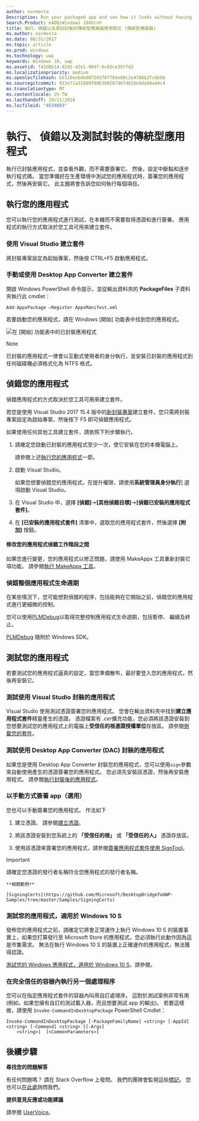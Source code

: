 ```yaml
---
author: normesta
Description: Run your packaged app and see how it looks without having to sign it. Then, set breakpoints and step through code. When you're ready to test your app in a production environment, sign your app and then install it.
Search.Product: eADQiWindows 10XVcnh
title: 執行、偵錯以及測試封裝的傳統型橋接器應用程式 (傳統型橋接器)
ms.author: normesta
ms.date: 08/31/2017
ms.topic: article
ms.prod: windows
ms.technology: uwp
keywords: Windows 10, uwp
ms.assetid: f45d8b14-02d1-42e1-98df-6c03ce397fd3
ms.localizationpriority: medium
ms.openlocfilehash: b5110eebde087593f07704e89c2e4708b2fcbb8b
ms.sourcegitcommit: 933e71a31989f8063b020746fdd16e9da94a44c4
ms.translationtype: MT
ms.contentlocale: zh-TW
ms.lasthandoff: 10/11/2018
ms.locfileid: "4534603"
---
```

# <a name="run-debug-and-test-a-packaged-desktop-application"></a>執行、 偵錯以及測試封裝的傳統型應用程式

執行已封裝應用程式，並查看外觀，而不需要簽署它。 然後，設定中斷點和逐步執行程式碼。 當您準備好在生產環境中測試您的應用程式時，簽署您的應用程式，然後再安裝它。 此主題將會告訴您如何執行每個項目。

<a id="run-app" />

## <a name="run-your-application"></a>執行您的應用程式

您可以執行您的應用程式進行測試，在本機而不需要取得憑證和進行簽署。 應用程式的執行方式取決於您工具可用來建立套件。

### <a name="you-created-the-package-by-using-visual-studio"></a>使用 Visual Studio 建立套件

將封裝專案設定為起始專案，然後按 CTRL+F5 啟動應用程式。

### <a name="you-created-the-package-manually-or-by-using-the-desktop-app-converter"></a>手動或使用 Desktop App Converter 建立套件

開啟 Windows PowerShell 命令提示，並從輸出資料夾的 **PackageFiles** 子資料夾執行此 cmdlet：

```
Add-AppxPackage –Register AppxManifest.xml
```
若要啟動您的應用程式，請在 Windows \[開始\] 功能表中找到您的應用程式。

![在 [開始] 功能表中的已封裝應用程式](images/desktop-to-uwp/converted-app-installed.png)

> [!NOTE]
> 已封裝的應用程式一律會以互動式使用者的身分執行，並安裝已封裝的應用程式到任何磁碟機必須格式化為 NTFS 格式。

## <a name="debug-your-app"></a>偵錯您的應用程式

偵錯應用程式的方式取決於您工具可用來建立套件。

若您是使用 Visual Studio 2017 15.4 版中的[新封裝專案](desktop-to-uwp-packaging-dot-net.md#new-packaging-project)建立套件，您只需將封裝專案設定為啟始專案，然後按下 F5 即可偵錯應用程式。

如果使用任何其他工具建立套件，請依照下列步驟執行。

1. 請確定您啟動已封裝的應用程式至少一次，使它安裝在您的本機電腦上。

   請參閱上述[執行您的應用程式](#run-app)一節。

2. 啟動 Visual Studio。

   如果您想要偵錯您的應用程式，在提升權限，請使用**系統管理員身分執行**] 選項啟動 Visual Studio。

3. 在 Visual Studio 中，選擇 **\[偵錯\]**->**\[其他偵錯目標\]**->**\[偵錯已安裝的應用程式套件\]**。

4. 在 **\[已安裝的應用程式套件\]** 清單中，選取您的應用程式套件，然後選擇 **\[附加\]** 按鈕。

#### <a name="modify-your-application-in-between-debug-sessions"></a>修改您的應用程式偵錯工作階段之間

如果您進行變更，您的應用程式以修正問題，請使用 MakeAppx 工具重新封裝它項功能。 請參閱[執行 MakeAppx 工具](desktop-to-uwp-manual-conversion.md#make-appx)。

### <a name="debug-the-entire-application-lifecycle"></a>偵錯整個應用程式生命週期

在某些情況下，您可能想對偵錯的程序，包括能夠在它開始之前，偵錯您的應用程式進行更細微的控制。

您可以使用[PLMDebug](https://msdn.microsoft.com/library/windows/hardware/jj680085(v=vs.85).aspx)以取得完整控制應用程式生命週期，包括暫停、 繼續及終止。

[PLMDebug](https://msdn.microsoft.com/library/windows/hardware/jj680085(v=vs.85).aspx) 隨附於 Windows SDK。

## <a name="test-your-app"></a>測試您的應用程式

若要測試您的應用程式逼真的設定，當您準備散布，最好要登入您的應用程式，然後再安裝它。

### <a name="test-an-application-that-you-packaged-by-using-visual-studio"></a>測試使用 Visual Studio 封裝的應用程式

Visual Studio 使用測試憑證簽署您的應用程式。 您會在輸出資料夾中找到**建立應用程式套件**精靈產生的憑證。 憑證檔案有 *.cer*擴充功能，您必須將該憑證安裝到您想要測試您的應用程式上的電腦上**受信任的根憑證授權單位**存放區。 請參閱[側載您的套件](../packaging/packaging-uwp-apps.md#sideload-your-app-package)。

### <a name="test-an-application-that-you-packaged-by-using-the-desktop-app-converter-dac"></a>測試使用 Desktop App Converter (DAC) 封裝的應用程式

如果您是使用 Desktop App Converter 封裝您的應用程式，您可以使用``sign``參數來自動使用產生的憑證簽署您的應用程式。 您必須先安裝該憑證，然後再安裝應用程式。 請參閱[執行封裝後的應用程式](desktop-to-uwp-run-desktop-app-converter.md#run-app)。   


### <a name="manually-sign-apps-optional"></a>以手動方式簽署 app（選用）

您也可以手動簽署您的應用程式。 作法如下

1. 建立憑證。 請參閱[建立憑證](../packaging/create-certificate-package-signing.md)。

2. 將該憑證安裝到您系統上的 **「受信任的根」** 或 **「受信任的人」** 憑證存放區。

3. 使用該憑證來簽署您的應用程式，請參閱[簽署應用程式套件使用 SignTool](../packaging/sign-app-package-using-signtool.md)。

  > [!IMPORTANT]
  > 請確定您憑證的發行者名稱符合您應用程式的發行者名稱。

    **相關範例**

    [SigningCerts](https://github.com/Microsoft/DesktopBridgeToUWP-Samples/tree/master/Samples/SigningCerts)


### <a name="test-your-application-for-windows-10-s"></a>測試您的應用程式，適用於 Windows 10 S

發佈您的應用程式之前，請確定它將會正常運作上執行 Windows 10 S 的裝置事實上，如果您打算發行至 Microsoft Store 的應用程式，您必須執行此動作因為這是市集需求。 無法在執行 Windows 10 S 的裝置上正確運作的應用程式，無法獲得認證。

[測試您的 Windows 應用程式，適用於 Windows 10 S](https://docs.microsoft.com/windows/uwp/porting/desktop-to-uwp-test-windows-s)，請參閱。

### <a name="run-another-process-inside-the-full-trust-container"></a>在完全信任的容器內執行另一個處理程序

您可以在指定應用程式套件的容器內叫用自訂處理序。 這對於測試案例非常有用 (例如，如果您擁有自訂的測試載入器，而且想要測試 app 的輸出)。 若要這樣做，請使用 ```Invoke-CommandInDesktopPackage``` PowerShell Cmdlet：

```CMD
Invoke-CommandInDesktopPackage [-PackageFamilyName] <string> [-AppId] <string> [-Command] <string> [[-Args]
    <string>]  [<CommonParameters>]
```

## <a name="next-steps"></a>後續步驟

**尋找您的問題解答**

有任何問題嗎？ 請在 Stack Overflow 上發問。 我們的團隊會監視這些[標記](http://stackoverflow.com/questions/tagged/project-centennial+or+desktop-bridge)。 您也可以[在此處](https://social.msdn.microsoft.com/Forums/en-US/home?filter=alltypes&sort=relevancedesc&searchTerm=%5BDesktop%20Converter%5D)詢問我們。

**提供意見反應或功能建議**

請參閱 [UserVoice](https://wpdev.uservoice.com/forums/110705-universal-windows-platform/category/161895-desktop-bridge-centennial)。
